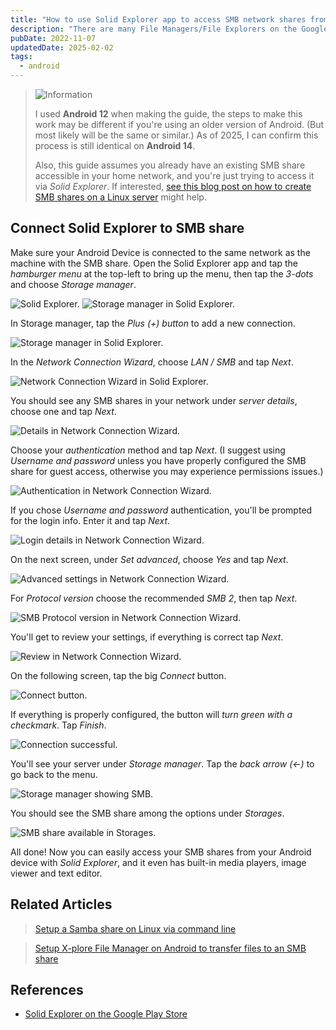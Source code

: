 ```yaml
---
title: "How to use Solid Explorer app to access SMB network shares from an Android device"
description: "There are many File Managers/File Explorers on the Google Play Store, but I wanted to easily access the Samba share on my server while on my home network. Solid Explorer is the solution I went with and it works well, so here is a quick guide to setting it up."
pubDate: 2022-11-07
updatedDate: 2025-02-02
tags:
  - android
---
```


> <img src="/assets/info.svg" class="info" loading="eager" decoding="async" alt="Information">
>
> I used **Android 12** when making the guide, the steps to make this work may be different if you're using an older version of Android. (But most likely will be the same or similar.) As of 2025, I can confirm this process is still identical on **Android 14**.
> 
> Also, this guide assumes you already have an existing SMB share accessible in your home network, and you're just trying to access it via _Solid Explorer_. If interested, <a href="/blog/setup-a-samba-share-on-linux-via-command-line/" target="_blank">see this blog post on how to create SMB shares on a Linux server</a> might help.

## Connect Solid Explorer to SMB share

Make sure your Android Device is connected to the same network as the machine with the SMB share. Open the Solid Explorer app and
tap the _hamburger menu_ at the top-left to bring up the menu, then tap the _3-dots_ and choose _Storage manager_.

![Solid Explorer.](../../img/blog/solidexplorer1.jpg 'Solid Explorer')
![Storage manager in Solid Explorer.](../../img/blog/solidexplorer2.jpg 'Network Connection Wizard in Solid Explorer')

In Storage manager, tap the _Plus (+) button_ to add a new connection.

![Storage manager in Solid Explorer.](../../img/blog/solidexplorer3.jpg 'Storage manager in Solid Explorer')

In the _Network Connection Wizard_, choose _LAN / SMB_ and tap _Next_.

![Network Connection Wizard in Solid Explorer.](../../img/blog/solidexplorer4.jpg 'Network Connection Wizard in Solid Explorer')

You should see any SMB shares in your network under _server details_, choose one and tap _Next_.

![Details in Network Connection Wizard.](../../img/blog/solidexplorer5.jpg 'Details in Network Connection Wizard')

Choose your _authentication_ method and tap _Next_. (I suggest using _Username and password_ unless you have properly configured the SMB share for guest access, otherwise you may experience permissions issues.)

![Authentication in Network Connection Wizard.](../../img/blog/solidexplorer6.jpg 'Authentication in Network Connection Wizard')

If you chose _Username and password_ authentication, you'll be prompted for the login info. Enter it and tap _Next_.

![Login details in Network Connection Wizard.](../../img/blog/solidexplorer7.jpg 'Login details in Network Connection Wizard')

On the next screen, under _Set advanced_, choose _Yes_ and tap _Next_.

![Advanced settings in Network Connection Wizard.](../../img/blog/solidexplorer8.jpg 'Advanced settings in Network Connection Wizard')

For _Protocol version_ choose the recommended _SMB 2_, then tap _Next_.

![SMB Protocol version in Network Connection Wizard.](../../img/blog/solidexplorer9.jpg 'SMB Protocol version in Network Connection Wizard')

You'll get to review your settings, if everything is correct tap _Next_.

![Review in Network Connection Wizard.](../../img/blog/solidexplorer10.jpg 'Review in Network Connection Wizard')

On the following screen, tap the big _Connect_ button.

![Connect button.](../../img/blog/solidexplorer11.jpg 'Connect button')

If everything is properly configured, the button will _turn green with a checkmark_. Tap _Finish_.

![Connection successful.](../../img/blog/solidexplorer12.jpg 'Connection successful')

You'll see your server under _Storage manager_. Tap the _back arrow (<-)_ to go back to the menu.

![Storage manager showing SMB.](../../img/blog/solidexplorer13.jpg 'Storage manager showing SMB')

You should see the SMB share among the options under _Storages_.

![SMB share available in Storages.](../../img/blog/solidexplorer14.jpg 'SMB share available in Storages')

All done! Now you can easily access your SMB shares from your Android device with _Solid Explorer_, and it even has built-in media players, image viewer and text editor.

## Related Articles

> [Setup a Samba share on Linux via command line](/blog/setup-a-samba-share-on-linux-via-command-line/)

> [Setup X-plore File Manager on Android to transfer files to an SMB share](/blog/xplore-android-smb-share/)

## References

- <a href="https://play.google.com/store/apps/details?id=pl.solidexplorer2&hl=en_US&gl=US&pli=1" target="_blank">Solid Explorer on the Google Play Store</a>
